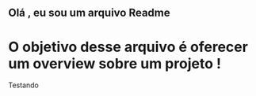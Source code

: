 ## Olá , eu sou um arquivo Readme

# O objetivo desse arquivo é oferecer um overview sobre um projeto !

Testando